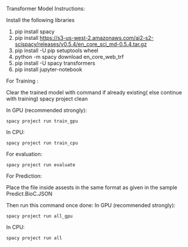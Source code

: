 Transformer Model Instructions:

Install the following libraries

1) pip install spacy
2) pip install https://s3-us-west-2.amazonaws.com/ai2-s2-scispacy/releases/v0.5.4/en_core_sci_md-0.5.4.tar.gz
3) pip install -U pip setuptools wheel
4) python -m spacy download en_core_web_trf 
5) pip install -U spacy transformers
6) pip install jupyter-notebook

For Training :

Clear the trained model with command if already existing( else continue with training) 
    spacy project clean

In GPU (recommended strongly):

    spacy project run train_gpu

In CPU:

    spacy project run train_cpu

For evaluation:

    spacy project run evaluate

For Prediction:

Place the file inside assests in the same format as given in the sample Predict.BioC.JSON

Then run this command once done:
In GPU (recommended strongly):

    spacy project run all_gpu

In CPU:

    spacy project run all
